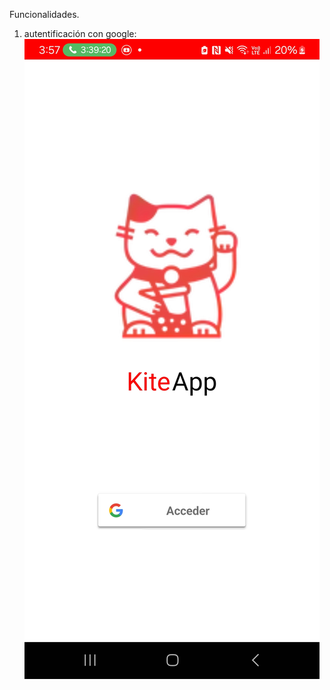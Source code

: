 Funcionalidades.
1. autentificación con google:
![image alt](https://github.com/Toudopooks/KiteApp/blob/8ddb8d8265c7f4ed3110c7b2f4cc21b9f8ba8158/Screenshot_20241207_035707_KiteApp.jpg)
